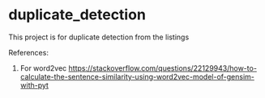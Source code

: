 # duplicate_detection

This project is for duplicate detection from the listings





References:
1. For word2vec https://stackoverflow.com/questions/22129943/how-to-calculate-the-sentence-similarity-using-word2vec-model-of-gensim-with-pyt


